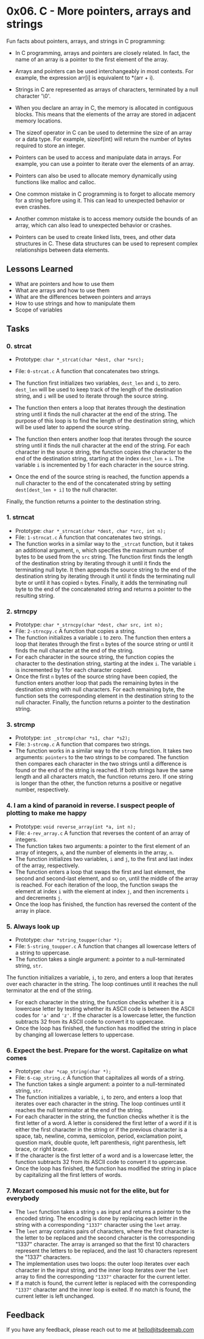 # 0x06. C - More pointers, arrays and strings

Fun facts about pointers, arrays, and strings in C programming:

* In C programming, arrays and pointers are closely related. In fact, the name of an array is a pointer to the first element of the array.

* Arrays and pointers can be used interchangeably in most contexts. For example, the expression arr[i] is equivalent to *(arr + i).

* Strings in C are represented as arrays of characters, terminated by a null character '\0'.

* When you declare an array in C, the memory is allocated in contiguous blocks. This means that the elements of the array are stored in adjacent memory locations.

* The sizeof operator in C can be used to determine the size of an array or a data type. For example, sizeof(int) will return the number of bytes required to store an integer.

* Pointers can be used to access and manipulate data in arrays. For example, you can use a pointer to iterate over the elements of an array.

* Pointers can also be used to allocate memory dynamically using functions like malloc and calloc.

* One common mistake in C programming is to forget to allocate memory for a string before using it. This can lead to unexpected behavior or even crashes.

* Another common mistake is to access memory outside the bounds of an array, which can also lead to unexpected behavior or crashes.

* Pointers can be used to create linked lists, trees, and other data structures in C. These data structures can be used to represent complex relationships between data elements.


## Lessons Learned

* What are pointers and how to use them
* What are arrays and how to use them
* What are the differences between pointers and arrays
* How to use strings and how to manipulate them
* Scope of variables


## Tasks

### 0. strcat
* Prototype: `char *_strcat(char *dest, char *src);`
* File: `0-strcat.c`
A function that concatenates two strings.

* The function first initializes two variables, `dest_len` and `i`, to zero. `dest_len` will be used to keep track of the length of the destination string, and `i` will be used to iterate through the source string.
* The function then enters a loop that iterates through the destination string until it finds the null character at the end of the string. The purpose of this loop is to find the length of the destination string, which will be used later to append the source string.
* The function then enters another loop that iterates through the source string until it finds the null character at the end of the string. For each character in the source string, the function copies the character to the end of the destination string, starting at the index `dest_len` + `i`. The variable `i` is incremented by 1 for each character in the source string.
* Once the end of the source string is reached, the function appends a null character to the end of the concatenated string by setting `dest[dest_len + i]` to the null character.

Finally, the function returns a pointer to the destination string.


### 1. strncat
* Prototype: `char *_strncat(char *dest, char *src, int n);`
* File: `1-strncat.c`
A function that concatenates two strings.
* The function works in a similar way to the `_strcat` function, but it takes an additional argument, `n`, which specifies the maximum number of bytes to be used from the `src` string. The function first finds the length of the destination string by iterating through it until it finds the terminating null byte. It then appends the source string to the end of the destination string by iterating through it until it finds the terminating null byte or until it has copied `n` bytes. Finally, it adds the terminating null byte to the end of the concatenated string and returns a pointer to the resulting string.

### 2. strncpy
* Prototype: `char *_strncpy(char *dest, char src, int n);`
* File: `2-strncpy.c`
A function that copies a string.
* The function initializes a variable `i` to zero. The function then enters a loop that iterates through the first `n` bytes of the source string or until it finds the null character at the end of the string. 
* For each character in the source string, the function copies the character to the destination string, starting at the index `i`. The variable `i` is incremented by 1 for each character copied.
* Once the first `n` bytes of the source string have been copied, the function enters another loop that pads the remaining bytes in the destination string with null characters. For each remaining byte, the function sets the corresponding element in the destination string to the null character.
Finally, the function returns a pointer to the destination string.

### 3. strcmp
* Prototype: `int _strcmp(char *s1, char *s2);`
* File: `3-strcmp.c`
A function that compares two strings.
* The function works in a similar way to the `strcmp` function. It takes two arguments: `pointers` to the two strings to be compared. The function then compares each character in the two strings until a difference is found or the end of the string is reached. If both strings have the same length and all characters match, the function returns zero. If one string is longer than the other, the function returns a positive or negative number, respectively.

### 4. I am a kind of paranoid in reverse. I suspect people of plotting to make me happy
* Prototype: `void reverse_array(int *a, int n);`
* File: `4-rev_array.c`
A function that reverses the content of an array of integers.
* The function takes two arguments: a pointer to the first element of an array of integers, `a`, and the number of elements in the array, `n`.
* The function initializes two variables, `i` and `j`, to the first and last index of the array, respectively.
* The function enters a loop that swaps the first and last element, the second and second-last element, and so on, until the middle of the array is reached. For each iteration of the loop, the function swaps the element at index `i` with the element at index `j`, and then increments `i` and decrements `j`.
* Once the loop has finished, the function has reversed the content of the array in place.

### 5. Always look up
* Prototype: `char *string_toupper(char *);`
* File: `5-string_toupper.c`
A function that changes all lowercase letters of a string to uppercase.
* The function takes a single argument: a pointer to a null-terminated string, `str`.

The function initializes a variable, `i`, to zero, and enters a loop that iterates over each character in the string. The loop continues until it reaches the null terminator at the end of the string.
* For each character in the string, the function checks whether it is a lowercase letter by testing whether its ASCII code is between the ASCII codes for `'a'` and `'z'`. If the character is a lowercase letter, the function subtracts 32 from its ASCII code to convert it to uppercase.
* Once the loop has finished, the function has modified the string in place by changing all lowercase letters to uppercase.

### 6. Expect the best. Prepare for the worst. Capitalize on what comes
* Prototype: `char *cap_string(char *);`
* File: `6-cap_string.c`
A function that capitalizes all words of a string.
* The function takes a single argument: a pointer to a null-terminated string, `str`.
* The function initializes a variable, `i`, to zero, and enters a loop that iterates over each character in the string. The loop continues until it reaches the null terminator at the end of the string.
* For each character in the string, the function checks whether it is the first letter of a word. A letter is considered the first letter of a word if it is either the first character in the string or if the previous character is a space, tab, newline, comma, semicolon, period, exclamation point, question mark, double quote, left parenthesis, right parenthesis, left brace, or right brace.
* If the character is the first letter of a word and is a lowercase letter, the function subtracts 32 from its ASCII code to convert it to uppercase.
* Once the loop has finished, the function has modified the string in place by capitalizing all the first letters of words.

### 7. Mozart composed his music not for the elite, but for everybody

* The `leet` function takes a string `s` as input and returns a pointer to the encoded string. The encoding is done by replacing each letter in the string with a corresponding `"1337"` character using the `leet` array.
* The `leet` array contains pairs of characters, where the first character is the letter to be replaced and the second character is the corresponding "1337" character. The array is arranged so that the first 10 characters represent the letters to be replaced, and the last 10 characters represent the "1337" characters.
* The implementation uses two loops: the outer loop iterates over each character in the input string, and the inner loop iterates over the `leet` array to find the corresponding `"1337"` character for the current letter.
* If a match is found, the current letter is replaced with the corresponding `"1337"` character and the inner loop is exited. If no match is found, the current letter is left unchanged.
## Feedback

If you have any feedback, please reach out to me at hello@itsdeemab.com
